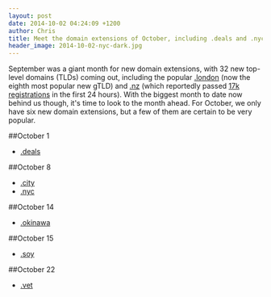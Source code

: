 ```yaml
---
layout: post
date: 2014-10-02 04:24:09 +1200
author: Chris
title: Meet the domain extensions of October, including .deals and .nyc
header_image: 2014-10-02-nyc-dark.jpg
---
```


<!-- excerpt -->

September was a giant month for new domain extensions, with 32 new top-level domains (TLDs) coming out, including the popular [.london](https://iwantmyname.com/domains/dot-london) (now the eighth most popular new gTLD) and [.nz](https://iwantmyname.com/domains/dot-nz) (which reportedly passed [17k registrations](https://twitter.com/dotnz/status/517102502731190272) in the first 24 hours). With the biggest month to date now behind us though, it's time to look to the month ahead. For October, we only have six new domain extensions, but a few of them are certain to be very popular.

<!-- /excerpt -->

##October 1

+ [.deals](https://iwantmyname.com/domains/dot-deals)

##October 8

+ [.city](https://iwantmyname.com/domains/dot-city)
+ [.nyc](https://iwantmyname.com/domains/dot-nyc)

##October 14

+ [.okinawa](https://iwantmyname.com/domains/dot-okinawa)

##October 15

+ [.soy](https://iwantmyname.com/domains/dot-soy)

##October 22

+ [.vet](https://iwantmyname.com/domains/dot-vet)
